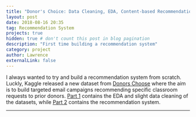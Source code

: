 ```yaml
---
title: "Donor's Choice: Data Cleaning, EDA, Content-based Recommendation System"
layout: post
date: 2018-08-16 20:35
tag: Recommendation System
projects: true
hidden: true # don't count this post in blog pagination
description: "First time building a recommendation system"
category: project
author: Lawrence
externalLink: false
---
```


I always wanted to try and build a recommendation system from scratch. Luckly, Kaggle released a new dataset from [Donors Choose](https://www.donorschoose.org/) where the aim is to build targeted email campaigns recommending specific classroom requests to prior donors. [Part 1](lawko698.github.io/docs/EDA%20and%20Data%20Cleaning.html) contains the EDA and slight data cleaning of the datasets, while [Part 2](lawko698.github.io/docs/Recommendation%20System.html) contains the recommendation system.

---
